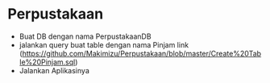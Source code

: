 # Perpustakaan
- Buat DB dengan nama PerpustakaanDB
- jalankan query buat table dengan nama Pinjam link (https://github.com/Makimizu/Perpustakaan/blob/master/Create%20Table%20Pinjam.sql)
- Jalankan Aplikasinya
